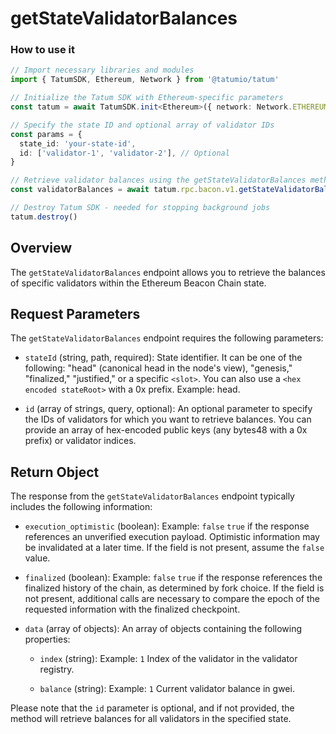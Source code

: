 # getStateValidatorBalances

### How to use it

```typescript
// Import necessary libraries and modules
import { TatumSDK, Ethereum, Network } from '@tatumio/tatum'

// Initialize the Tatum SDK with Ethereum-specific parameters
const tatum = await TatumSDK.init<Ethereum>({ network: Network.ETHEREUM_HOLESKY })

// Specify the state ID and optional array of validator IDs
const params = {
  state_id: 'your-state-id',
  id: ['validator-1', 'validator-2'], // Optional
}

// Retrieve validator balances using the getStateValidatorBalances method
const validatorBalances = await tatum.rpc.bacon.v1.getStateValidatorBalances(params);

// Destroy Tatum SDK - needed for stopping background jobs
tatum.destroy()
```

## Overview

The `getStateValidatorBalances` endpoint allows you to retrieve the balances of specific validators within the Ethereum Beacon Chain state.

## Request Parameters

The `getStateValidatorBalances` endpoint requires the following parameters:

- `stateId` (string, path, required):
  State identifier. It can be one of the following: "head" (canonical head in the node's view), "genesis," "finalized," "justified," or a specific `<slot>`. You can also use a `<hex encoded stateRoot>` with a 0x prefix. Example: head.

- `id` (array of strings, query, optional):
  An optional parameter to specify the IDs of validators for which you want to retrieve balances. You can provide an array of hex-encoded public keys (any bytes48 with a 0x prefix) or validator indices.

## Return Object

The response from the `getStateValidatorBalances` endpoint typically includes the following information:

- `execution_optimistic` (boolean):
  Example: `false`
  `true` if the response references an unverified execution payload. Optimistic information may be invalidated at a later time. If the field is not present, assume the `false` value.

- `finalized` (boolean):
  Example: `false`
  `true` if the response references the finalized history of the chain, as determined by fork choice. If the field is not present, additional calls are necessary to compare the epoch of the requested information with the finalized checkpoint.

- `data` (array of objects):
  An array of objects containing the following properties:

  - `index` (string):
    Example: `1`
    Index of the validator in the validator registry.

  - `balance` (string):
    Example: `1`
    Current validator balance in gwei.

Please note that the `id` parameter is optional, and if not provided, the method will retrieve balances for all validators in the specified state.
